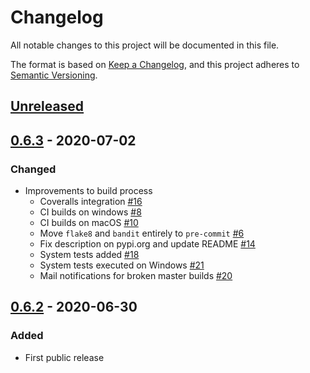 # Changelog
All notable changes to this project will be documented in this file.

The format is based on [Keep a Changelog](https://keepachangelog.com/en/1.0.0/),
and this project adheres to [Semantic Versioning](https://semver.org/spec/v2.0.0.html).

## [Unreleased]

## [0.6.3] - 2020-07-02

### Changed

* Improvements to build process
  * Coveralls integration [#16]
  * CI builds on windows [#8]
  * CI builds on macOS [#10]
  * Move `flake8` and `bandit` entirely to `pre-commit` [#6]
  * Fix description on pypi.org and update README [#14]
  * System tests added [#18]
  * System tests executed on Windows [#21]
  * Mail notifications for broken master builds [#20]


## [0.6.2] - 2020-06-30

### Added

* First public release

[Unreleased]: https://github.com/SAP/data-attribute-recommendation-python-sdk/compare/v0.6.3...HEAD
[0.6.3]: https://github.com/SAP/data-attribute-recommendation-python-sdk/compare/v0.6.2...0.6.3
[#21]: https://github.com/SAP/data-attribute-recommendation-python-sdk/pull/21
[#20]: https://github.com/SAP/data-attribute-recommendation-python-sdk/pull/20
[#18]: https://github.com/SAP/data-attribute-recommendation-python-sdk/pull/18
[#14]: https://github.com/SAP/data-attribute-recommendation-python-sdk/pull/14
[#6]: https://github.com/SAP/data-attribute-recommendation-python-sdk/pull/6
[#10]: https://github.com/SAP/data-attribute-recommendation-python-sdk/pull/10
[#8]: https://github.com/SAP/data-attribute-recommendation-python-sdk/pull/8
[#16]: https://github.com/SAP/data-attribute-recommendation-python-sdk/pull/16
[0.6.2]: https://github.com/SAP/data-attribute-recommendation-python-sdk/tree/rel/0.6.2



